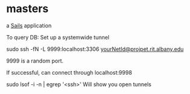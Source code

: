 # masters

a [Sails](http://sailsjs.org) application

To query DB: Set up a systemwide tunnel 

sudo ssh -fN -L 9999:localhost:3306 yourNetId@projpet.rit.albany.edu


9999 is a random port. 

If successful, can connect through localhost:9998

sudo lsof -i -n | egrep '\<ssh\>'
Will show you open tunnels